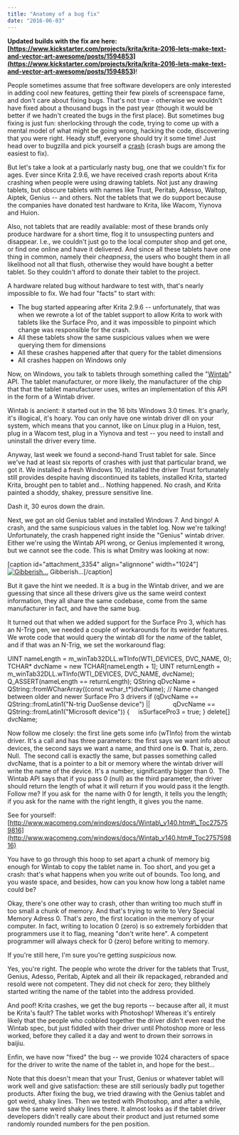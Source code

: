 ```yaml
---
title: "Anatomy of a bug fix"
date: "2016-06-03"
---
```


**Updated builds with the fix are here: [https://www.kickstarter.com/projects/krita/krita-2016-lets-make-text-and-vector-art-awesome/posts/1594853](https://www.kickstarter.com/projects/krita/krita-2016-lets-make-text-and-vector-art-awesome/posts/1594853)**!

People sometimes assume that free software developers are only interested in adding cool new features, getting their few pixels of screenspace fame, and don't care about fixing bugs. That's not true - otherwise we wouldn't have fixed about a thousand bugs in the past year (though it would be better if we hadn't created the bugs in the first place). But sometimes bug fixing is just fun: sherlocking through the code, trying to come up with a mental model of what might be going wrong, hacking the code, discovering that you were right. Heady stuff, everyone should try it some time! Just head over to bugzilla and pick yourself a [crash](https://bugs.kde.org/buglist.cgi?bug_severity=crash&bug_status=UNCONFIRMED&bug_status=CONFIRMED&bug_status=ASSIGNED&bug_status=REOPENED&list_id=1361297&product=krita&query_format=advanced) (crash bugs are among the easiest to fix).

But let's take a look at a particularly nasty bug, one that we couldn't fix for ages. Ever since Krita 2.9.6, we have received crash reports about Krita crashing when people were using drawing tablets. Not just any drawing tablets, but obscure tablets with names like Trust, Peritab, Adesso, Waltop, Aiptek, Genius -- and others. Not the tablets that we do support because the companies have donated test hardware to Krita, like Wacom, Yiynova and Huion.

Also, not tablets that are readily available: most of these brands only produce hardware for a short time, flog it to unsuspecting punters and disappear. I.e., we couldn't just go to the local computer shop and get one, or find one online and have it delivered. And since all these tablets have one thing in common, namely their _cheapness_, the users who bought them in all likelihood not all that flush, otherwise they would have bought a better tablet. So they couldn't afford to donate their tablet to the project.

A hardware related bug without hardware to test with, that's nearly impossible to fix. We had four "facts" to start with:

- The bug started appearing after Krita 2.9.6 -- unfortunately, that was when we rewrote a lot of the tablet support to allow Krita to work with tablets like the Surface Pro, and it was impossible to pinpoint which change was responsible for the crash.
- All these tablets show the same suspicious values when we were querying them for dimensions
- All these crashes happened after that query for the tablet dimensions
- All crashes happen on Windows only

Now, on Windows, you talk to tablets through something called the "[Wintab](http://www.wacomeng.com/windows/docs/Wintab_v140.htm)" API. The tablet manufacturer, or more likely, the manufacturer of the chip that that the tablet manufacturer uses, writes an implementation of this API in the form of a Wintab driver.

Wintab is ancient: it started out in the 16 bits Windows 3.0 times. It's gnarly, it's illogical, it's hoary. You can only have one wintab driver dll on your system, which means that you cannot, like on Linux plug in a Huion, test, plug in a Wacom test, plug in a Yiynova and test -- you need to install and uninstall the driver every time.

Anyway, last week we found a second-hand Trust tablet for sale. Since we've had at least six reports of crashes with just that particular brand, we got it. We installed a fresh Windows 10, installed the driver Trust fortunately still provides despite having discontinued its tablets, installed Krita, started Krita, brought pen to tablet and... Nothing happened. No crash, and Krita painted a shoddy, shakey, pressure sensitive line.

Dash it, 30 euros down the drain.

Next, we got an old Genius tablet and installed Windows 7. And bingo! A crash, and the same suspicious values in the tablet log. Now we're talking! Unfortunately, the crash happened right inside the "Genius" wintab driver. Either we're using the Wintab API wrong, or Genius implemented it wrong, but we cannot see the code. This is what Dmitry was looking at now:

\[caption id="attachment\_3354" align="alignnone" width="1024"\][![Gibberish...](/images/posts/2016/disassembly-1024x576.png)](https://krita.org/wp-content/uploads/2016/06/disassembly.png) Gibberish...\[/caption\]

But it gave the hint we needed. It _is_ a bug in the Wintab driver, and we are guessing that since all these drivers give us the same weird context information, they all share the same codebase, come from the same manufacturer in fact, and have the same bug.

It turned out that when we added support for the Surface Pro 3, which has an N-Trig pen, we needed a couple of workarounds for its weirder features. We wrote code that would query the wintab dll for the _name_ of the tablet, and if that was an N-Trig, we set the workaround flag:

UINT nameLength = m\_winTab32DLL.wTInfo(WTI\_DEVICES, DVC\_NAME, 0);
TCHAR\* dvcName = new TCHAR\[nameLength + 1\];
UINT returnLength = m\_winTab32DLL.wTInfo(WTI\_DEVICES, DVC\_NAME, dvcName);
Q\_ASSERT(nameLength == returnLength);
QString qDvcName = QString::fromWCharArray((const wchar\_t\*)dvcName);
// Name changed between older and newer Surface Pro 3 drivers
if (qDvcName == QString::fromLatin1("N-trig DuoSense device") ||
            qDvcName == QString::fromLatin1("Microsoft device")) {
    isSurfacePro3 = true;
}
delete\[\] dvcName;

Now follow me closely: the first line gets some info (wTInfo) from the wintab driver. It's a call and has three parameters: the first says we want info about devices, the second says we want a name, and third one is **0**. That is, zero. Null.  The second call is exactly the same, but passes something called dvcName, that is a pointer to a bit or memory where the wintab driver will write the name of the device. It's a number, significantly bigger than 0.  The Wintab API says that if you pass 0 (null) as the third parameter, the driver should return the length of what it will return if you would pass it the length. Follow me? If you ask for  the name with 0 for length, it tells you the length; if you ask for the name with the right length, it gives you the name.

See for yourself: [http://www.wacomeng.com/windows/docs/Wintab\_v140.htm#\_Toc275759816](http://www.wacomeng.com/windows/docs/Wintab_v140.htm#_Toc275759816)

You have to go through this hoop to set apart a chunk of memory big enough for Wintab to copy the tablet name in. Too short, and you get a crash: that's what happens when you write out of bounds. Too long, and you waste space, and besides, how can you know how long a tablet name could be?

Okay, there's one other way to crash, other than writing too much stuff in too small a chunk of memory. And that's trying to write to Very Special Memory Adress 0. That's zero, the first location in the memory of your computer. In fact, writing to location 0 (zero) is so extremely forbidden that programmers use it to flag, meaning "don't write here". A competent programmer will always check for 0 (zero) before writing to memory.

If you're still here, I'm sure you're getting _suspicious_ now.

Yes, you're right. The people who wrote the driver for the tablets that Trust, Genius, Adesso, Peritab, Aiptek and all their ilk repackaged, rebranded and resold were not competent. They did not check for zero; they blithely started writing the name of the tablet into the address provided.

And poof! Krita crashes, we get the bug reports -- because after all, it must be Krita's fault? The tablet works with Photoshop! Whereas it's entirely likely that the people who cobbled together the driver didn't even read the Wintab spec, but just fiddled with their driver until Photoshop more or less worked, before they called it a day and went to drown their sorrows in baijiu.

Enfin, we have now "fixed" the bug -- we provide 1024 characters of space for the driver to write the name of the tablet in, and hope for the best...

Note that this doesn't mean that your Trust, Genius or whatever tablet will work well and give satisfaction: these are still seriously badly put together products. After fixing the bug, we tried drawing with the Genius tablet and got weird, shaky lines. Then we tested with Photoshop, and after a while, saw the same weird shaky lines there. It almost looks as if the tablet driver developers didn't really care about their product and just returned some randomly rounded numbers for the pen position.
